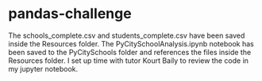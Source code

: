 # pandas-challenge
The schools_complete.csv and students_complete.csv have been saved inside the Resources folder. 
The PyCitySchoolAnalysis.ipynb notebook has been saved to the PyCitySchools folder and references the files inside the Resources folder. 
I set up time with tutor Kourt Baily to review the code in my jupyter notebook. 

